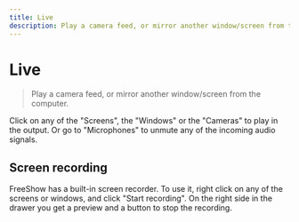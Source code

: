```yaml
---
title: Live
description: Play a camera feed, or mirror another window/screen from the computer.
---
```


# Live

> Play a camera feed, or mirror another window/screen from the computer.

Click on any of the "Screens", the "Windows" or the "Cameras" to play in the output. Or go to "Microphones" to unmute any of the incoming audio signals.

## Screen recording

FreeShow has a built-in screen recorder. To use it, right click on any of the screens or windows, and click "Start recording". On the right side in the drawer you get a preview and a button to stop the recording.
